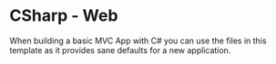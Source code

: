 # CSharp - Web

When building a basic MVC App with C# you can use the files in this template as it provides sane defaults for a new application.

